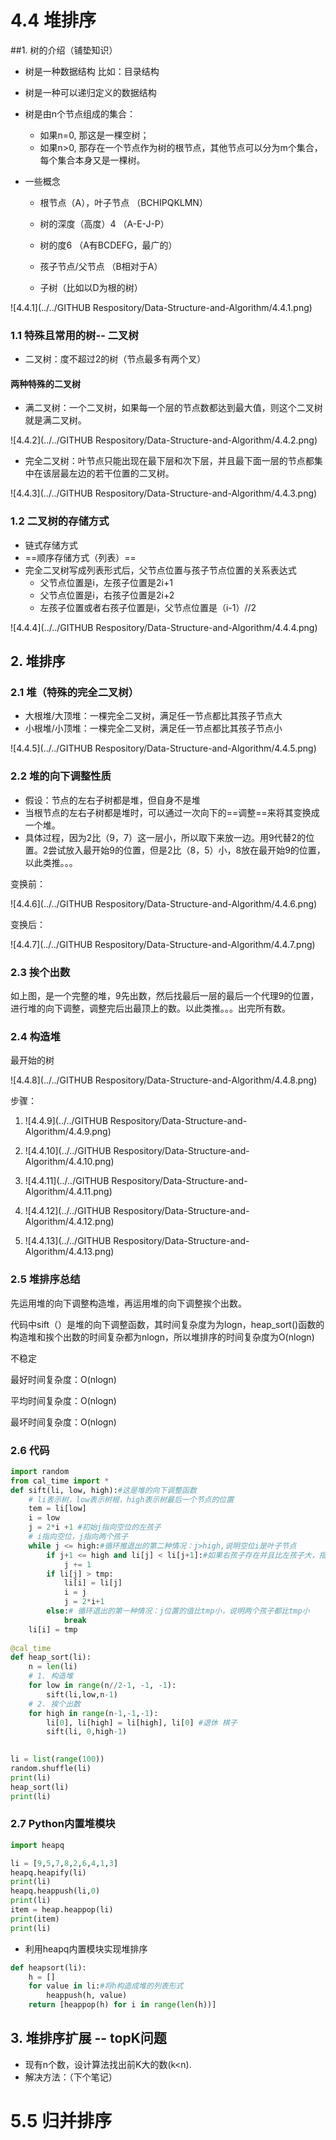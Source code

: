 # 4.4 堆排序

##1.  树的介绍（铺垫知识）

+ 树是一种数据结构  比如：目录结构

+ 树是一种可以递归定义的数据结构

+ 树是由n个节点组成的集合：

  + 如果n=0, 那这是一棵空树；
  + 如果n>0, 那存在一个节点作为树的根节点，其他节点可以分为m个集合，每个集合本身又是一棵树。

+ 一些概念

  + 根节点（A），叶子节点 （BCHIPQKLMN）
  + 树的深度（高度）4 （A-E-J-P）

  + 树的度6 （A有BCDEFG，最广的）
  + 孩子节点/父节点 （B相对于A）

  + 子树（比如以D为根的树）

![4.4.1](../../GITHUB Respository/Data-Structure-and-Algorithm/4.4.1.png)

### 1.1 特殊且常用的树-- 二叉树

+ 二叉树：度不超过2的树（节点最多有两个叉）

#### 两种特殊的二叉树

+ 满二叉树：一个二叉树，如果每一个层的节点数都达到最大值，则这个二叉树就是满二叉树。

![4.4.2](../../GITHUB Respository/Data-Structure-and-Algorithm/4.4.2.png)

+ 完全二叉树：叶节点只能出现在最下层和次下层，并且最下面一层的节点都集中在该层最左边的若干位置的二叉树。

![4.4.3](../../GITHUB Respository/Data-Structure-and-Algorithm/4.4.3.png)

### 1.2 二叉树的存储方式

+ 链式存储方式
+ ==顺序存储方式（列表）==
+ 完全二叉树写成列表形式后，父节点位置与孩子节点位置的关系表达式
  + 父节点位置是i，左孩子位置是2i+1
  + 父节点位置是i，右孩子位置是2i+2
  + 左孩子位置或者右孩子位置是i，父节点位置是（i-1）//2

![4.4.4](../../GITHUB Respository/Data-Structure-and-Algorithm/4.4.4.png)

## 2.  堆排序

### 2.1 堆（特殊的完全二叉树）

+ 大根堆/大顶堆：一棵完全二叉树，满足任一节点都比其孩子节点大
+ 小根堆/小顶堆：一棵完全二叉树，满足任一节点都比其孩子节点小

![4.4.5](../../GITHUB Respository/Data-Structure-and-Algorithm/4.4.5.png)

### 2.2 堆的向下调整性质

+ 假设：节点的左右子树都是堆，但自身不是堆
+ 当根节点的左右子树都是堆时，可以通过一次向下的==调整==来将其变换成一个堆。
+ 具体过程，因为2比（9，7）这一层小，所以取下来放一边。用9代替2的位置。2尝试放入最开始9的位置，但是2比（8，5）小，8放在最开始9的位置，以此类推。。。

变换前：

![4.4.6](../../GITHUB Respository/Data-Structure-and-Algorithm/4.4.6.png)

变换后：

![4.4.7](../../GITHUB Respository/Data-Structure-and-Algorithm/4.4.7.png)

### 2.3 挨个出数

如上图，是一个完整的堆，9先出数，然后找最后一层的最后一个代理9的位置，进行堆的向下调整，调整完后出最顶上的数。以此类推。。。出完所有数。

### 2.4 构造堆

最开始的树

![4.4.8](../../GITHUB Respository/Data-Structure-and-Algorithm/4.4.8.png)

步骤：

1. ![4.4.9](../../GITHUB Respository/Data-Structure-and-Algorithm/4.4.9.png)

2. ![4.4.10](../../GITHUB Respository/Data-Structure-and-Algorithm/4.4.10.png)
3. ![4.4.11](../../GITHUB Respository/Data-Structure-and-Algorithm/4.4.11.png)

4. ![4.4.12](../../GITHUB Respository/Data-Structure-and-Algorithm/4.4.12.png)

5. ![4.4.13](../../GITHUB Respository/Data-Structure-and-Algorithm/4.4.13.png)

### 2.5 堆排序总结

先运用堆的向下调整构造堆，再运用堆的向下调整挨个出数。

代码中sift（）是堆的向下调整函数，其时间复杂度为为logn，heap_sort()函数的构造堆和挨个出数的时间复杂都为nlogn，所以堆排序的时间复杂度为O(nlogn)

不稳定

最好时间复杂度：O(nlogn)

平均时间复杂度：O(nlogn)

最坏时间复杂度：O(nlogn)

### 2.6 代码

```python
import random
from cal_time import *
def sift(li, low, high):#这是堆的向下调整函数
    # li表示树，low表示树根，high表示树最后一个节点的位置
    tem = li[low]
    i = low
    j = 2*i +1 #初始j指向空位的左孩子
    # i指向空位，j指向两个孩子
    while j <= high:#循环推退出的第二种情况：j>high,说明空位i是叶子节点
        if j+1 <= high and li[j] < li[j+1]:#如果右孩子存在并且比左孩子大，指向右孩子
            j += 1
       	if li[j] > tmp:
            li[i] = li[j]
            i = j
            j = 2*i+1
    	else:# 循环退出的第一种情况：j位置的值比tmp小，说明两个孩子都比tmp小
            break
 	li[i] = tmp
 
@cal_time
def heap_sort(li):
    n = len(li)
    # 1. 构造堆
    for low in range(n//2-1, -1, -1):
        sift(li,low,n-1)
   	# 2. 挨个出数
    for high in range(n-1,-1,-1):
        li[0], li[high] = li[high], li[0] #退休 棋子
        sift(li, 0,high-1)
        

li = list(range(100))
random.shuffle(li)
print(li)
heap_sort(li)
print(li)            
```

### 2.7 Python内置堆模块

```python
import heapq

li = [9,5,7,8,2,6,4,1,3]
heapq.heapify(li)
print(li)
heapq.heappush(li,0)
print(li)
item = heap.heappop(li)
print(item)
print(li)
```

+ 利用heapq内置模块实现堆排序

```python
def heapsort(li):
    h = []
    for value in li:#将h构造成堆的列表形式
        heappush(h, value)
  	return [heappop(h) for i in range(len(h))]             
```

## 3. 堆排序扩展 -- topK问题

+ 现有n个数，设计算法找出前K大的数(k<n).
+ 解决方法：（下个笔记）

# 5.5 归并排序



